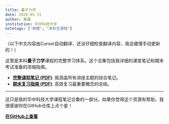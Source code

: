 ```yaml
---
title: 量子力学
date: 2020-05-31
author: 黄晨
institution: 华中科技大学
notetags: ["物理", "本科生课程"]
---
```


（以下中文内容由Cursor自动翻译，还没仔细检查翻译内容，我会缓慢手动更新的！）

这里是本科**量子力学**课程的完整学习体系。这个合集包括我详细的课堂笔记和期末考试准备的浓缩指南。

- [**完整课程笔记 (PDF)**](/notes/quantum-mechanics/pdf/quantum-mechanics.pdf): 我涵盖所有讲座主题的综合笔记。
- [**期末复习指南 (PDF)**](/notes/quantum-mechanics/pdf/review-quantum-mechanics.pdf): 高效复习最重要概念的总结。

---

这只是我的华中科技大学课程笔记合集的一部分。如果你觉得这个资源有帮助，我很感谢你在GitHub仓库上点个星！

[**在GitHub上查看**](https://github.com/chenx820/HUST-course-notes)
